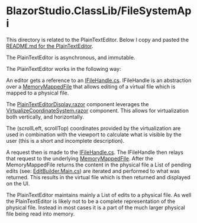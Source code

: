 ﻿# BlazorStudio.ClassLib/FileSystemApi
This directory is related to the PlainTextEditor. Below I copy and pasted the [README.md for the PlainTextEditor](/BlazorStudio.ClassLib/Store/PlainTextEditorCase/README.md).

The PlainTextEditor is asynchronous, and immutable.

The PlainTextEditor works in the following way:

An editor gets a reference to an [IFileHandle.cs](/BlazorStudio.ClassLib/FileSystemApi/IFileHandle.cs). IFileHandle is an abstraction over a [MemoryMappedFile](https://docs.microsoft.com/en-us/dotnet/standard/io/memory-mapped-files) that allows editing of a virtual file which is mapped to a physical file.

The [PlainTextEditorDisplay.razor](/BlazorStudio.RazorLib/PlainTextEditorCase/PlainTextEditorDisplay.razor) component leverages the [VirtualizeCoordinateSystem.razor](/BlazorStudio.RazorLib/VirtualizeComponents/VirtualizeCoordinateSystem.razor) component. This allows for virtualization both vertically, and horizontally.

The (scrollLeft, scrollTop) coordinates provided by the virtualization are used in combination with the viewport to calculate what is visible by the user (this is a short and incomplete description).

A request then is made to the [IFileHandle.cs](/BlazorStudio.ClassLib/FileSystemApi/IFileHandle.cs). The IFileHandle then relays that request to the underlying [MemoryMappedFile](https://docs.microsoft.com/en-us/dotnet/standard/io/memory-mapped-files). After the MemoryMappedFile returns the content in the physical file a List of pending edits (see: [EditBuilder.Main.cs](/BlazorStudio.ClassLib/FileSystemApi/EditBuilder.Main.cs)) are iterated and performed to what was returned. This results in the virtual file which is then returned and displayed on the UI.

The PlainTextEditor maintains mainly a List of edits to a physical file. As well the PlainTextEditor is likely not to be a complete representation of the physical file. Instead in most cases it is a part of the much larger physical file being read into memory.
